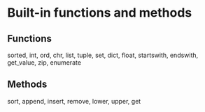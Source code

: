 # Built-in functions and methods

## Functions

sorted, int, ord, chr, list, tuple, set, dict, float, startswith, endswith, get_value, zip, enumerate

## Methods

sort, append, insert, remove, lower, upper, get